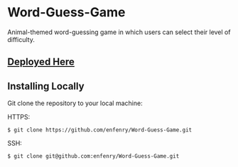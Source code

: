 # Word-Guess-Game
Animal-themed word-guessing game in which users can select their level of difficulty.

## [Deployed Here](https://enfenry.github.io/Word-Guess-Game/)

## Installing Locally
Git clone the repository to your local machine: 

HTTPS:
```
$ git clone https://github.com/enfenry/Word-Guess-Game.git
```
SSH:
````
$ git clone git@github.com:enfenry/Word-Guess-Game.git
````
